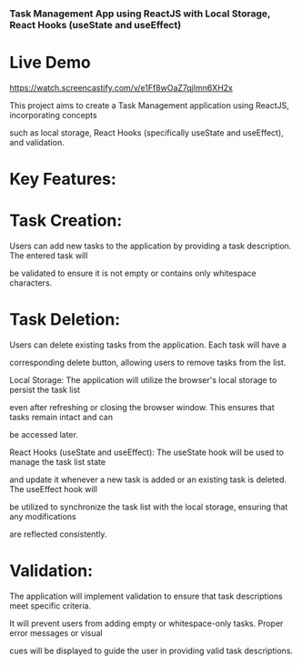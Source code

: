 ### Task Management App using ReactJS with Local Storage, React Hooks (useState and useEffect)

# Live Demo

https://watch.screencastify.com/v/e1Ff8wOaZ7qjlmn6XH2x

This project aims to create a Task Management application using ReactJS, incorporating concepts 

such as local storage, React Hooks (specifically useState and useEffect), and validation.

# Key Features:

# Task Creation: 
Users can add new tasks to the application by providing a task description. The entered task will 

be validated to ensure it is not empty or contains only whitespace characters.

# Task Deletion: 
Users can delete existing tasks from the application. Each task will have a 

corresponding delete button, allowing users to remove tasks from the list.

Local Storage:  The application will utilize the browser's local storage to persist the task list 

even after refreshing or closing the browser window. This ensures that tasks remain intact and can 

be accessed later.

React Hooks (useState and useEffect): The useState hook will be used to manage the task list state 

and update it whenever a new task is added or an existing task is deleted. The useEffect hook will 

be utilized to synchronize the task list with the local storage, ensuring that any modifications 

are reflected consistently.

# Validation:
 
 The application will implement validation to ensure that task descriptions meet specific criteria. 
 
 It will prevent users from adding empty or whitespace-only tasks. Proper error messages or visual 
 
 cues will be displayed to guide the user in providing valid task descriptions.